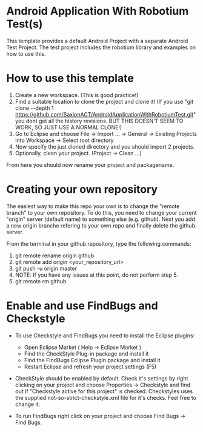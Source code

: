 Android Application With Robotium Test(s)
==================================

This template provides a default Android Project with a separate Android Test Project. The test project includes the robotium library and examples on how to use this.

# How to use this template
1. Create a new workspace. (This is good practice!)
2. Find a suitable location to clone the project and clone it! (If you use "git clone --depth 1 https://github.com/SaxionACT/AndroidApplicationWithRobotiumTest.git" you dont get all the history revisions. BUT THIS DOESN'T SEEM TO WORK, SO JUST USE A NORMAL CLONE!)
3. Go to Eclipse and choose File -> Import ... -> General -> Existing Projects into Workspace -> Select root directory
4. Now specify the just cloned directory and you should import 2 projects.
5. Optionally, clean your project. (Project -> Clean ...)

From here you should now rename your project and packagename.

# Creating your own repository
The easiest way to make this repo your own is to change the "remote branch" to your own repository. To do this, you need to change your current "origin" server (default name) to something else (e.g. github). Next you add a new origin branche refering to your own repo and finally delete the github server.

From the terminal in your github repository, type the following commands:

  1. git remote rename origin github
  2. git remote add origin \<your_repository_url\>
  3. git push -u origin master
  4. NOTE: If you have any issues at this point, do not perform step 5.
  5. git remote rm github

# Enable and use FindBugs and Checkstyle

- To use Checkstyle and FindBugs you need to install the Eclipse plugins:
	- Open Eclipse Market ( Help -> Eclipse Market )
	- Find the CheckStyle Plug-in package and install it
	- Find the FindBugs Eclipse Plugin package and install it
	- Restart Eclipse and refresh your project settings (F5)

- CheckStyle should be enabled by default. Check it's settings by right clicking on your project and choose Properties -> Checkstyle and find out if "Checkstyle active for this project" is checked. Checkstyles uses the supplied not-so-strict-checkstyle.xml file for it's checks. Feel free to change it.

- To run FindBugs right click on your project and choose Find Bugs -> Find Bugs.

